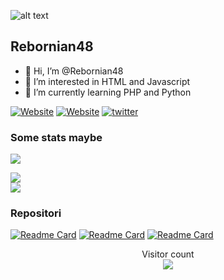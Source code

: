 ![alt text](https://avatars.githubusercontent.com/u/80138640 "Rebornian48")
## Rebornian48

- 👋 Hi, I’m @Rebornian48
- 👀 I’m interested in HTML and Javascript 
- 🌱 I’m currently learning PHP and Python

[![Website](https://img.shields.io/website?label=Rebornian48_Github&style=for-the-badge&url=https%3A%2F%2Frebornian48.github.io)](https://rebornian48.github.io)
[![Website](https://img.shields.io/website?label=Rebornian48_Website&style=for-the-badge&url=https%3A%2F%2Frebornian48.com)](https://rebornian48.com)
[![twitter](https://img.shields.io/badge/twitter-1DA1F2?style=for-the-badge&logo=twitter&logoColor=white)](https://twitter.com/Rebornian48)

### Some stats maybe
<img src="https://github-profile-trophy.vercel.app/?username=Rebornian48&theme=algolia&count_private=true" />

<p>
<img src="https://github-readme-stats.vercel.app/api?username=rebornian48&theme=algolia&show_icons=true" /><br />
<img src="https://github-readme-stats.vercel.app/api/top-langs/?username=rebornian48&theme=algolia&show_icons=true" />
</p>

### Repositori

[![Readme Card](https://github-readme-stats.vercel.app/api/pin/?username=rebornian48&show_owner=true&repo=rebornian48.github.io&theme=algolia)](https://github.com/rebornian48/rebornian48.github.io)
[![Readme Card](https://github-readme-stats.vercel.app/api/pin/?username=rebornian48&show_owner=true&repo=covid19&theme=algolia)](https://github.com/rebornian48/covid19)
[![Readme Card](https://github-readme-stats.vercel.app/api/pin/?username=rebornian48&show_owner=true&repo=FWC2022&theme=algolia)](https://github.com/rebornian48/FWC2022)

<p align="center"> 
  Visitor count<br>
  <img src="https://profile-counter.glitch.me/Rebornian48/count.svg" />
</p>
